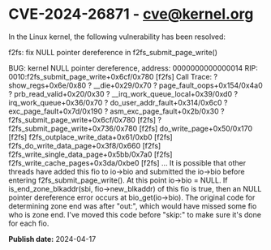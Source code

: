 # CVE-2024-26871 - cve@kernel.org

In the Linux kernel, the following vulnerability has been resolved:

f2fs: fix NULL pointer dereference in f2fs_submit_page_write()

BUG: kernel NULL pointer dereference, address: 0000000000000014
RIP: 0010:f2fs_submit_page_write+0x6cf/0x780 [f2fs]
Call Trace:
<TASK>
? show_regs+0x6e/0x80
? __die+0x29/0x70
? page_fault_oops+0x154/0x4a0
? prb_read_valid+0x20/0x30
? __irq_work_queue_local+0x39/0xd0
? irq_work_queue+0x36/0x70
? do_user_addr_fault+0x314/0x6c0
? exc_page_fault+0x7d/0x190
? asm_exc_page_fault+0x2b/0x30
? f2fs_submit_page_write+0x6cf/0x780 [f2fs]
? f2fs_submit_page_write+0x736/0x780 [f2fs]
do_write_page+0x50/0x170 [f2fs]
f2fs_outplace_write_data+0x61/0xb0 [f2fs]
f2fs_do_write_data_page+0x3f8/0x660 [f2fs]
f2fs_write_single_data_page+0x5bb/0x7a0 [f2fs]
f2fs_write_cache_pages+0x3da/0xbe0 [f2fs]
...
It is possible that other threads have added this fio to io->bio
and submitted the io->bio before entering f2fs_submit_page_write().
At this point io->bio = NULL.
If is_end_zone_blkaddr(sbi, fio->new_blkaddr) of this fio is true,
then an NULL pointer dereference error occurs at bio_get(io->bio).
The original code for determining zone end was after "out:",
which would have missed some fio who is zone end. I've moved
 this code before "skip:" to make sure it's done for each fio.

**Publish date:** 2024-04-17
